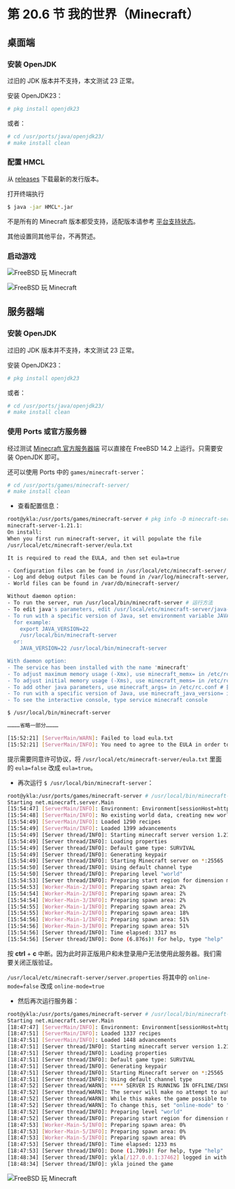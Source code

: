 # 第 20.6 节 我的世界（Minecraft）


## 桌面端

### 安装 OpenJDK

过旧的 JDK 版本并不支持，本文测试 23 正常。

安装 OpenJDK23：

```sh
# pkg install openjdk23
```

或者：

```sh
# cd /usr/ports/java/openjdk23/ 
# make install clean
```

### 配置 HMCL

从 [releases](https://github.com/HMCL-dev/HMCL/releases) 下载最新的发行版本。

打开终端执行

```sh
$ java -jar HMCL*.jar
```

不是所有的 Minecraft 版本都受支持，适配版本请参考 [平台支持状态](https://github.com/HMCL-dev/HMCL/blob/main/PLATFORM_cn.md)。

其他设置同其他平台，不再赘述。

### 启动游戏

![FreeBSD 玩 Minecraft](../.gitbook/assets/mc1.png)

![FreeBSD 玩 Minecraft](../.gitbook/assets/mc2.png)

## 服务器端

### 安装 OpenJDK

过旧的 JDK 版本并不支持，本文测试 23 正常。

安装 OpenJDK23：

```sh
# pkg install openjdk23
```

或者：

```sh
# cd /usr/ports/java/openjdk23/ 
# make install clean
```

### 使用 Ports 或官方服务器

经过测试 [Minecraft 官方服务器端](https://www.minecraft.net/en-us/download/server) 可以直接在 FreeBSD 14.2 上运行。只需要安装 OpenJDK 即可。

还可以使用 Ports 中的 `games/minecraft-server`：

```sh
# cd /usr/ports/games/minecraft-server/ 
# make install clean
```

- 查看配置信息：

```sh
root@ykla:/usr/ports/games/minecraft-server # pkg info -D minecraft-server
minecraft-server-1.21.1:
On install:
When you first run minecraft-server, it will populate the file
/usr/local/etc/minecraft-server/eula.txt

It is required to read the EULA, and then set eula=true

- Configuration files can be found in /usr/local/etc/minecraft-server/
- Log and debug output files can be found in /var/log/minecraft-server/
- World files can be found in /var/db/minecraft-server/

Without daemon option:
- To run the server, run /usr/local/bin/minecraft-server # 运行方法
- To edit java's parameters, edit /usr/local/etc/minecraft-server/java-args.txt # java 参数
- To run with a specific version of Java, set environment variable JAVA_VERSION, # 指定某一 java 版本
  for example:
    export JAVA_VERSION=22
    /usr/local/bin/minecraft-server
  or:
    JAVA_VERSION=22 /usr/local/bin/minecraft-server

With daemon option:
- The service has been installed with the name 'minecraft'
- To adjust maximum memory usage (-Xmx), use minecraft_memx= in /etc/rc.conf  # 指定最大内存占用
- To adjust initial memory usage (-Xms), use minecraft_mems= in /etc/rc.conf # 指定初始化内存占用
- To add other java parameters, use minecraft_args= in /etc/rc.conf # 指定初始化参数
- To run with a specific version of Java, use minecraft_java_version= in /etc/rc.conf # 指定某一 java 版本
- To see the interactive console, type service minecraft console
```

```sh
$ /usr/local/bin/minecraft-server

…………省略一部分…………

[15:52:21] [ServerMain/WARN]: Failed to load eula.txt
[15:52:21] [ServerMain/INFO]: You need to agree to the EULA in order to run the server. Go to eula.txt for more info.
```

提示需要同意许可协议，将 `/usr/local/etc/minecraft-server/eula.txt` 里面的 `eula=false` 改成 `eula=true`。

- 再次运行 `$ /usr/local/bin/minecraft-server`：

```sh
root@ykla:/usr/ports/games/minecraft-server # /usr/local/bin/minecraft-server
Starting net.minecraft.server.Main
[15:54:47] [ServerMain/INFO]: Environment: Environment[sessionHost=https://sessionserver.mojang.com, servicesHost=https://api.minecraftservices.com, name=PROD]
[15:54:48] [ServerMain/INFO]: No existing world data, creating new world
[15:54:49] [ServerMain/INFO]: Loaded 1290 recipes
[15:54:49] [ServerMain/INFO]: Loaded 1399 advancements
[15:54:49] [Server thread/INFO]: Starting minecraft server version 1.21.1
[15:54:49] [Server thread/INFO]: Loading properties
[15:54:49] [Server thread/INFO]: Default game type: SURVIVAL
[15:54:49] [Server thread/INFO]: Generating keypair
[15:54:49] [Server thread/INFO]: Starting Minecraft server on *:25565
[15:54:50] [Server thread/INFO]: Using default channel type
[15:54:50] [Server thread/INFO]: Preparing level "world"
[15:54:53] [Server thread/INFO]: Preparing start region for dimension minecraft:overworld
[15:54:53] [Worker-Main-2/INFO]: Preparing spawn area: 2%
[15:54:54] [Worker-Main-2/INFO]: Preparing spawn area: 2%
[15:54:54] [Worker-Main-3/INFO]: Preparing spawn area: 2%
[15:54:55] [Worker-Main-1/INFO]: Preparing spawn area: 2%
[15:54:55] [Worker-Main-2/INFO]: Preparing spawn area: 18%
[15:54:56] [Worker-Main-1/INFO]: Preparing spawn area: 51%
[15:54:56] [Worker-Main-3/INFO]: Preparing spawn area: 51%
[15:54:56] [Server thread/INFO]: Time elapsed: 3317 ms
[15:54:56] [Server thread/INFO]: Done (6.876s)! For help, type "help"
```

按 **ctrl** + **c** 中断。因为此时非正版用户和未登录用户无法使用此服务器。我们需要关闭正版验证。

`/usr/local/etc/minecraft-server/server.properties` 将其中的 `online-mode=false` 改成 `online-mode=true`

- 然后再次运行服务器：

```sh
root@ykla:/usr/ports/games/minecraft-server # /usr/local/bin/minecraft-server
Starting net.minecraft.server.Main
[18:47:47] [ServerMain/INFO]: Environment: Environment[sessionHost=https://sessionserver.mojang.com, servicesHost=https://api.minecraftservices.com, name=PROD]
[18:47:51] [ServerMain/INFO]: Loaded 1337 recipes
[18:47:51] [ServerMain/INFO]: Loaded 1448 advancements
[18:47:51] [Server thread/INFO]: Starting minecraft server version 1.21.3
[18:47:51] [Server thread/INFO]: Loading properties
[18:47:51] [Server thread/INFO]: Default game type: SURVIVAL
[18:47:51] [Server thread/INFO]: Generating keypair
[18:47:51] [Server thread/INFO]: Starting Minecraft server on *:25565
[18:47:51] [Server thread/INFO]: Using default channel type
[18:47:52] [Server thread/WARN]: **** SERVER IS RUNNING IN OFFLINE/INSECURE MODE!
[18:47:52] [Server thread/WARN]: The server will make no attempt to authenticate usernames. Beware.
[18:47:52] [Server thread/WARN]: While this makes the game possible to play without internet access, it also opens up the ability for hackers to connect with any username they choose.
[18:47:52] [Server thread/WARN]: To change this, set "online-mode" to "true" in the server.properties file.
[18:47:52] [Server thread/INFO]: Preparing level "world"
[18:47:52] [Server thread/INFO]: Preparing start region for dimension minecraft:overworld
[18:47:53] [Worker-Main-5/INFO]: Preparing spawn area: 0%
[18:47:53] [Worker-Main-5/INFO]: Preparing spawn area: 0%
[18:47:53] [Worker-Main-5/INFO]: Preparing spawn area: 0%
[18:47:53] [Server thread/INFO]: Time elapsed: 1233 ms
[18:47:53] [Server thread/INFO]: Done (1.709s)! For help, type "help"
[18:48:34] [Server thread/INFO]: ykla[/127.0.0.1:37462] logged in with entity id 39 at (-1.5, 63.0, 1.5)
[18:48:34] [Server thread/INFO]: ykla joined the game
```

![FreeBSD 玩 Minecraft](../.gitbook/assets/mc3.png)